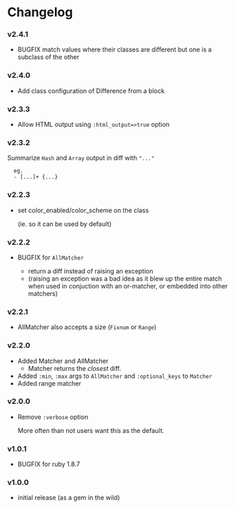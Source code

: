 # Changelog

### v2.4.1

* BUGFIX match values where their classes are different but one is a subclass of the other

### v2.4.0

* Add class configuration of Difference from a block

### v2.3.3

* Allow HTML output using `:html_output=>true` option

### v2.3.2

  Summarize `Hash` and `Array` output in diff with `"..."`
```
  eg.
  - [...]+ {...}
```

### v2.2.3

* set color_enabled/color_scheme on the class

  (ie. so it can be used by default)

### v2.2.2

* BUGFIX for `AllMatcher`

  - return a diff instead of raising an exception
  - (raising an exception was a bad idea as it blew up the entire match
     when used in conjuction with an or-matcher, or embedded into other
     matchers)

### v2.2.1

* AllMatcher also accepts a size (`Fixnum` or `Range`)

### v2.2.0

* Added Matcher and AllMatcher
  - Matcher returns the *closest* diff.
* Added `:min`, `:max` args to `AllMatcher` and `:optional_keys` to `Matcher`
* Added range matcher

### v2.0.0

* Remove `:verbose` option

  More often than not users want this as the default.

### v1.0.1

* BUGFIX for ruby 1.8.7

### v1.0.0

* initial release (as a gem in the wild)
